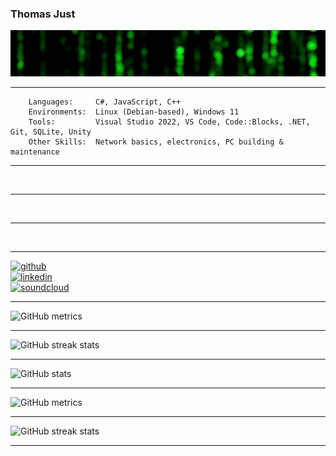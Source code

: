 ### Thomas Just
![Born in 1983 in Germany – now living under the Greek sun 🇬🇷  ](https://github.com/DRgreenT/DrGreenT/blob/master/banner_1.gif)

---

```plaintext
    Languages:     C#, JavaScript, C++
    Environments:  Linux (Debian-based), Windows 11
    Tools:         Visual Studio 2022, VS Code, Code::Blocks, .NET, Git, SQLite, Unity
    Other Skills:  Network basics, electronics, PC building & maintenance
```

---

<p align="center">
  <img src="https://github-readme-stats.vercel.app/api/top-langs/?username=DrGreenT" alt="" width="400"/>
</p>

---

<p align="center">
  <img src="https://github-profile-trophy.vercel.app/?username=DrGreenT" alt="" width="400"/>
</p>

---

<p align="center">
  <img src="https://github-readme-stats.vercel.app/api?username=DrGreenT&show_icons=true&count_private=true" alt="" width="400"/>
</p>

---

[<img src='https://cdn.jsdelivr.net/npm/simple-icons@3.0.1/icons/github.svg' alt='github' height='40'>](https://github.com/DrGreenT)  
[<img src='https://cdn.jsdelivr.net/npm/simple-icons@3.0.1/icons/linkedin.svg' alt='linkedin' height='40'>](https://www.linkedin.com/in/www.linkedin.com/in/thomas-just-5136772a5/)  
[<img src='https://cdn.jsdelivr.net/npm/simple-icons@3.0.1/icons/soundcloud.svg' alt='soundcloud' height='40'>](https://soundcloud.com/thomasjust) 

---

![GitHub metrics](https://metrics.lecoq.io/DrGreenT)  

---

![GitHub streak stats](https://streak-stats.demolab.com/?user=DrGreenT)  

---

![GitHub stats](https://github-readme-stats.vercel.app/api?username=DrGreenT&show_icons=true&count_private=true)

---

![GitHub metrics](https://metrics.lecoq.io/DrGreenT)

---

![GitHub streak stats](https://streak-stats.demolab.com/?user=DrGreenT)

---
